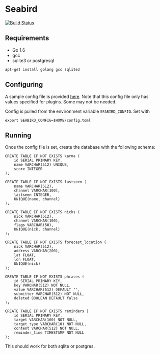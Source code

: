 # Seabird

[![Build Status](https://travis-ci.org/belak/go-seabird.svg?branch=master)](https://travis-ci.org/belak/go-seabird)

## Requirements

* Go 1.6
* gcc
* sqlite3 or postgresql

```
apt-get install golang gcc sqlite3
```

## Configuring

A sample config file is provided [here](./config.toml). Note that this
config file only has values specified for plugins. Some may not be needed.

Config is pulled from the environment variable `SEABIRD_CONFIG`. Set with

```
export SEABIRD_CONFIG=$HOME/config.toml
```

## Running

Once the config file is set, create the database with the
following schema:

```
CREATE TABLE IF NOT EXISTS karma (
    id SERIAL PRIMARY KEY,
    name VARCHAR(512) UNIQUE,
    score INTEGER
);

CREATE TABLE IF NOT EXISTS lastseen (
    name VARCHAR(512),
    channel VARCHAR(100),
    lastseen INTEGER,
    UNIQUE(name, channel)
);

CREATE TABLE IF NOT EXISTS nicks (
    nick VARCHAR(512),
    channel VARCHAR(100),
    flags VARCHAR(50),
    UNIQUE(nick, channel)
);

CREATE TABLE IF NOT EXISTS forecast_location (
    nick VARCHAR(512),
    address VARCHAR(200),
    lat FLOAT,
    lon FLOAT,
    UNIQUE(nick)
);

CREATE TABLE IF NOT EXISTS phrases (
    id SERIAL PRIMARY KEY,
    key VARCHAR(512) NOT NULL,
    value VARCHAR(512) DEFAULT '',
    submitter VARCHAR(512) NOT NULL,
    deleted BOOLEAN DEFAULT false
);

CREATE TABLE IF NOT EXISTS reminders (
    id SERIAL PRIMARY KEY,
    target VARCHAR(100) NOT NULL,
    target_type VARCHAR(10) NOT NULL,
    content VARCHAR(512) NOT NULL,
    reminder_time TIMESTAMP NOT NULL
);
```

This should work for both sqlite or postgres.
